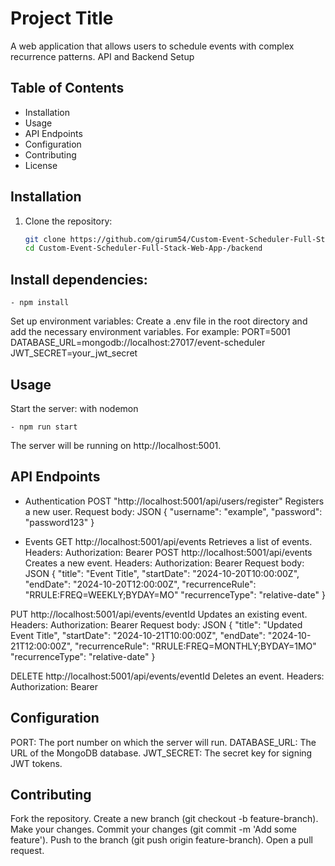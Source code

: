 # Project Title

A web application that allows users to schedule events with complex recurrence patterns.
API and Backend Setup

## Table of Contents

- Installation
- Usage
- API Endpoints
- Configuration
- Contributing
- License

## Installation

1. Clone the repository:
   ```bash
   git clone https://github.com/girum54/Custom-Event-Scheduler-Full-Stack-Web-App-.git
   cd Custom-Event-Scheduler-Full-Stack-Web-App-/backend
   ```

## Install dependencies:

    - npm install

Set up environment variables: Create a .env file in the root directory and add the necessary environment variables. For example:
PORT=5001
DATABASE_URL=mongodb://localhost:27017/event-scheduler
JWT_SECRET=your_jwt_secret

## Usage

Start the server: with nodemon

    - npm run start

The server will be running on http://localhost:5001.

## API Endpoints

- Authentication
  POST "http://localhost:5001/api/users/register"
  Registers a new user.
  Request body:
  JSON
  {
  "username": "example",
  "password": "password123"
  }

- Events
  GET http://localhost:5001/api/events
  Retrieves a list of events.
  Headers: Authorization: Bearer <token>
  POST http://localhost:5001/api/events
  Creates a new event.
  Headers: Authorization: Bearer <token>
  Request body:
  JSON
  {
  "title": "Event Title",
  "startDate": "2024-10-20T10:00:00Z",
  "endDate": "2024-10-20T12:00:00Z",
  "recurrenceRule": "RRULE:FREQ=WEEKLY;BYDAY=MO"
  "recurrenceType": "relative-date"
  }

PUT http://localhost:5001/api/events/eventId
Updates an existing event.
Headers: Authorization: Bearer <token>
Request body:
JSON
{
"title": "Updated Event Title",
"startDate": "2024-10-21T10:00:00Z",
"endDate": "2024-10-21T12:00:00Z",
"recurrenceRule": "RRULE:FREQ=MONTHLY;BYDAY=1MO"
"recurrenceType": "relative-date"
}

DELETE http://localhost:5001/api/events/eventId
Deletes an event.
Headers: Authorization: Bearer <token>

## Configuration

PORT: The port number on which the server will run.
DATABASE_URL: The URL of the MongoDB database.
JWT_SECRET: The secret key for signing JWT tokens.

## Contributing

Fork the repository.
Create a new branch (git checkout -b feature-branch).
Make your changes.
Commit your changes (git commit -m 'Add some feature').
Push to the branch (git push origin feature-branch).
Open a pull request.
